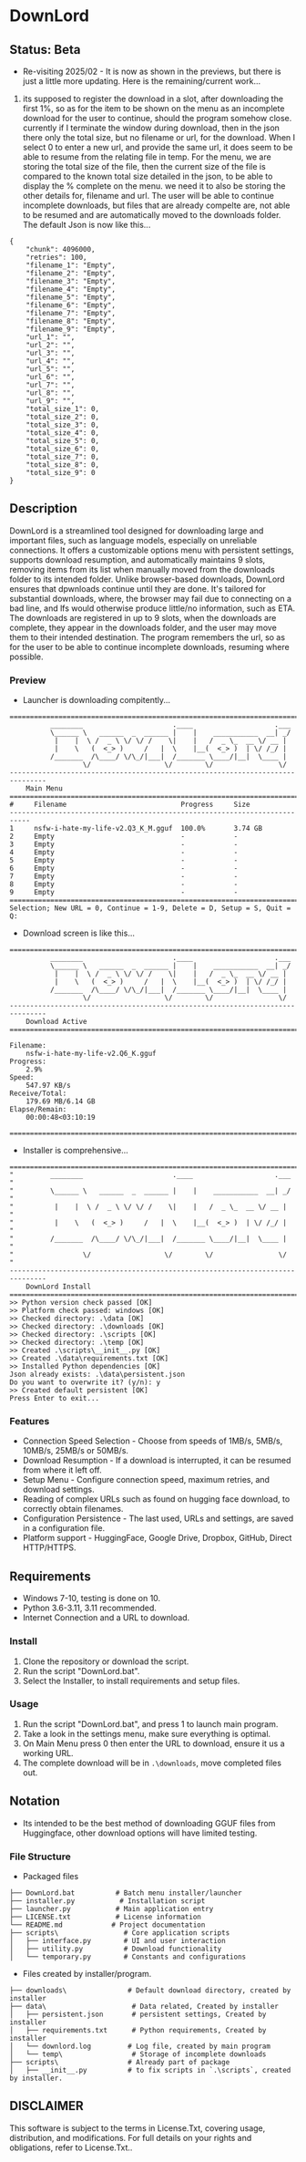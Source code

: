 # DownLord
## Status: Beta
- Re-visiting 2025/02 - It is now as shown in the previews, but there is just a little more updating. Here is the remaining/current work...
1. its supposed to register the download in a slot, after downloading the first 1%, so as for the item to be shown on the menu as an incomplete download for the user to continue, should the program somehow close. currently if I terminate the window during download, then in the json there only the total size, but no filename or url, for the download. When I select 0 to enter a new url, and provide the same url, it does seem to be able to resume from the relating file in temp. For the menu, we are storing the total size of the file, then the current size of the file is compared to the known total size detailed in the json, to be able to display the % complete on the menu. we need it to also be storing the other details for, filename and url. The user will be able to continue incomplete downloads, but files that are already compelte are, not able to be resumed and are automatically moved to the downloads folder. The default Json is now like this...
```
{
    "chunk": 4096000,
    "retries": 100,
    "filename_1": "Empty",
    "filename_2": "Empty",
    "filename_3": "Empty",
    "filename_4": "Empty",
    "filename_5": "Empty",
    "filename_6": "Empty",
    "filename_7": "Empty",
    "filename_8": "Empty",
    "filename_9": "Empty",
    "url_1": "",
    "url_2": "",
    "url_3": "",
    "url_4": "",
    "url_5": "",
    "url_6": "",
    "url_7": "",
    "url_8": "",
    "url_9": "",
    "total_size_1": 0,
    "total_size_2": 0,
    "total_size_3": 0,
    "total_size_4": 0,
    "total_size_5": 0,
    "total_size_6": 0,
    "total_size_7": 0,
    "total_size_8": 0,
    "total_size_9": 0
}
```

## Description
DownLord is a streamlined tool designed for downloading large and important files, such as language models, especially on unreliable connections. It offers a customizable options menu with persistent settings, supports download resumption, and automatically maintains 9 slots, removing items from its list when manually moved from the downloads folder to its intended folder. Unlike browser-based downloads, DownLord ensures that dpwnloads continue until they are done. It's tailored for substantial downloads, where, the browser may fail due to connecting on a bad line, and lfs would otherwise produce little/no information, such as ETA. The downloads are registered in up to 9 slots, when the downloads are complete, they appear in the downloads folder, and the user may move them to their intended destination. The program remembers the url, so as for the user to be able to continue incomplete downloads, resuming where possible. 

### Preview
- Launcher is downloading compitently...
```
===============================================================================
          ________                      .____                    .___
          \______ \   ______  _  ______ |    |    ___________  __| _/
           |    |  \ /  _ \ \/ \/ /    \|    |   /  _ \_  __ \/ __ |
           |    \   (  <_> )     /   |  \    |__(  <_> )  | \/ /_/ |
          /_______  /\____/ \/\_/|___|  /_______ \____/|__|  \____ |
                  \/                  \/        \/                \/
-------------------------------------------------------------------------------
    Main Menu
===============================================================================
#     Filename                            Progress     Size
---------------------------------------------------------------------------
1     nsfw-i-hate-my-life-v2.Q3_K_M.gguf  100.0%       3.74 GB
2     Empty                               -            -
3     Empty                               -            -
4     Empty                               -            -
5     Empty                               -            -
6     Empty                               -            -
7     Empty                               -            -
8     Empty                               -            -
9     Empty                               -            -
===============================================================================
Selection; New URL = 0, Continue = 1-9, Delete = D, Setup = S, Quit = Q:

```
- Download screen is like this...
```
===============================================================================
          ________                      .____                    .___
          \______ \   ______  _  ______ |    |    ___________  __| _/
           |    |  \ /  _ \ \/ \/ /    \|    |   /  _ \_  __ \/ __ |
           |    \   (  <_> )     /   |  \    |__(  <_> )  | \/ /_/ |
          /_______  /\____/ \/\_/|___|  /_______ \____/|__|  \____ |
                  \/                  \/        \/                \/
-------------------------------------------------------------------------------
    Download Active
===============================================================================

Filename:
    nsfw-i-hate-my-life-v2.Q6_K.gguf
Progress:
    2.9%
Speed:
    547.97 KB/s
Receive/Total:
    179.69 MB/6.14 GB
Elapse/Remain:
    00:00:48<03:10:19

===============================================================================

```
- Installer is comprehensive...
```
===============================================================================
"         ________                      .____                    .___         "
"         \______ \   ______  _  ______ |    |    ___________  __| _/         "
"          |    |  \ /  _ \ \/ \/ /    \|    |   /  _ \_  __ \/ __ |          "
"          |    \   (  <_> )     /   |  \    |__(  <_> )  | \/ /_/ |          "
"         /_______  /\____/ \/\_/|___|  /_______ \____/|__|  \____ |          "
"                 \/                  \/        \/                \/          "
-------------------------------------------------------------------------------
    DownLord Install
===============================================================================
>> Python version check passed [OK]
>> Platform check passed: windows [OK]
>> Checked directory: .\data [OK]
>> Checked directory: .\downloads [OK]
>> Checked directory: .\scripts [OK]
>> Checked directory: .\temp [OK]
>> Created .\scripts\__init__.py [OK]
>> Created .\data\requirements.txt [OK]
>> Installed Python dependencies [OK]
Json already exists: .\data\persistent.json
Do you want to overwrite it? (y/n): y
>> Created default persistent [OK]
Press Enter to exit...
```


### Features
- Connection Speed Selection - Choose from speeds of 1MB/s, 5MB/s, 10MB/s, 25MB/s or 50MB/s.
- Download Resumption - If a download is interrupted, it can be resumed from where it left off.
- Setup Menu - Configure connection speed, maximum retries, and download settings.
- Reading of complex URLs such as found on hugging face download, to correctly obtain filenames.
- Configuration Persistence - The last used, URLs and settings, are saved in a configuration file.
- Platform support - HuggingFace, Google Drive, Dropbox, GitHub, Direct HTTP/HTTPS.

## Requirements
- Windows 7-10, testing is done on 10.
- Python 3.6-3.11, 3.11 recommended.
- Internet Connection and a URL to download.

### Install
1. Clone the repository or download the script.
2. Run the script "DownLord.bat".
3. Select the Installer, to install requirements and setup files.

### Usage
1. Run the script "DownLord.bat", and press 1 to launch main program.
2. Take a look in the settings menu, make sure everything is optimal.
3. On Main Menu press 0 then enter the URL to download, ensure it us a working URL.
4. The complete download will be in `.\downloads`, move completed files out.

## Notation
- Its intended to be the best method of downloading GGUF files from Huggingface, other download options will have limited testing. 

### File Structure
- Packaged files
```
├── DownLord.bat          # Batch menu installer/launcher
├── installer.py           # Installation script
├── launcher.py           # Main application entry
├── LICENSE.txt           # License information
└── README.md            # Project documentation
├── scripts\                # Core application scripts
│   ├── interface.py        # UI and user interaction
│   ├── utility.py          # Download functionality
│   └── temporary.py        # Constants and configurations
```
- Files created by installer/program.
```
├── downloads\               # Default download directory, created by installer
├── data\                     # Data related, Created by installer
│   ├── persistent.json       # persistent settings, Created by installer
│   ├── requirements.txt      # Python requirements, Created by installer
│   └── downlord.log         # Log file, created by main program
│   └── temp\                 # Storage of incomplete downloads
├── scripts\                 # Already part of package
│   ├── __init__.py          # to fix scripts in `.\scripts`, created by installer.
```

## DISCLAIMER
This software is subject to the terms in License.Txt, covering usage, distribution, and modifications. For full details on your rights and obligations, refer to License.Txt..
